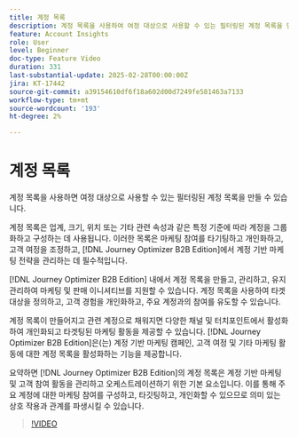 ```yaml
---
title: 계정 목록
description: 계정 목록을 사용하여 여정 대상으로 사용할 수 있는 필터링된 계정 목록을 만듭니다.
feature: Account Insights
role: User
level: Beginner
doc-type: Feature Video
duration: 331
last-substantial-update: 2025-02-28T00:00:00Z
jira: KT-17442
source-git-commit: a39154610df6f18a602d00d7249fe581463a7133
workflow-type: tm+mt
source-wordcount: '193'
ht-degree: 2%

---
```



# 계정 목록

계정 목록을 사용하면 여정 대상으로 사용할 수 있는 필터링된 계정 목록을 만들 수 있습니다.

계정 목록은 업계, 크기, 위치 또는 기타 관련 속성과 같은 특정 기준에 따라 계정을 그룹화하고 구성하는 데 사용됩니다. 이러한 목록은 마케팅 참여를 타기팅하고 개인화하고, 고객 여정을 조정하고, [!DNL Journey Optimizer B2B Edition]에서 계정 기반 마케팅 전략을 관리하는 데 필수적입니다.

[!DNL Journey Optimizer B2B Edition] 내에서 계정 목록을 만들고, 관리하고, 유지 관리하여 마케팅 및 판매 이니셔티브를 지원할 수 있습니다. 계정 목록을 사용하여 타겟 대상을 정의하고, 고객 경험을 개인화하고, 주요 계정과의 참여를 유도할 수 있습니다.

계정 목록이 만들어지고 관련 계정으로 채워지면 다양한 채널 및 터치포인트에서 활성화하여 개인화되고 타겟팅된 마케팅 활동을 제공할 수 있습니다. [!DNL Journey Optimizer B2B Edition]은(는) 계정 기반 마케팅 캠페인, 고객 여정 및 기타 마케팅 활동에 대한 계정 목록을 활성화하는 기능을 제공합니다.

요약하면 [!DNL Journey Optimizer B2B Edition]의 계정 목록은 계정 기반 마케팅 및 고객 참여 활동을 관리하고 오케스트레이션하기 위한 기본 요소입니다. 이를 통해 주요 계정에 대한 마케팅 참여를 구성하고, 타깃팅하고, 개인화할 수 있으므로 의미 있는 상호 작용과 관계를 파생시킬 수 있습니다.

>[!VIDEO](https://video.tv.adobe.com/v/3448636/?learn=on&enablevpops)
